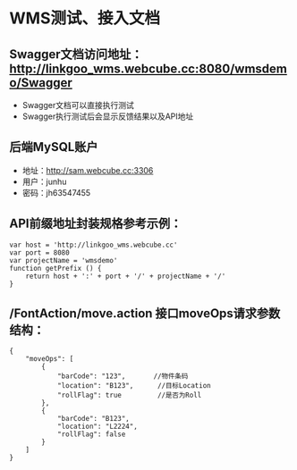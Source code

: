 # WMS测试、接入文档

## Swagger文档访问地址：http://linkgoo_wms.webcube.cc:8080/wmsdemo/Swagger
* Swagger文档可以直接执行测试
* Swagger执行测试后会显示反馈结果以及API地址

## 后端MySQL账户
* 地址：http://sam.webcube.cc:3306
* 用户：junhu
* 密码：jh63547455

## API前缀地址封装规格参考示例：
``` JS
var host = 'http://linkgoo_wms.webcube.cc'
var port = 8080
var projectName = 'wmsdemo'
function getPrefix () {
    return host + ':' + port + '/' + projectName + '/'
}
```

## /FontAction/move.action 接口moveOps请求参数结构：
``` JS
{
    "moveOps": [
        {
            "barCode": "123",       //物件条码
            "location": "B123",      //目标Location      
            "rollFlag": true         //是否为Roll
        },
        {
            "barCode": "B123",
            "location": "L2224",
            "rollFlag": false
        }
    ]
}
```
